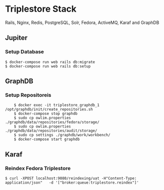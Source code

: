 # Triplestore Stack
Rails, Nginx, Redis, PostgreSQL, Solr, Fedora, ActiveMQ, Karaf and GraphDB

## Jupiter
### Setup Database

```shell
$ docker-compose run web rails db:migrate
$ docker-compose run web rails db:setup
```

## GraphDB
### Setup Repositoreis

```shell
    $ docker exec -it triplestore_graphdb_1 /opt/graphdb/init/create_repositories.sh
    $ docker-compose stop graphdb
    $ sudo cp owlim.properties ./graphdb/data/repositories/fedora/storage/
    $ sudo cp owlim.properties ./graphdb/data/repositories/audit/storage/
    $ sudo cp settings ./graphdb/work/workbench/
    $ docker-compose start graphdb
```

## Karaf
### Reindex Fedora Triplestore

```shell
$ curl -XPOST localhost:9080/reindexing/uat -H"Content-Type: application/json"   -d '["broker:queue:triplestore.reindex"]'
```